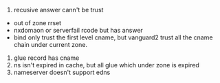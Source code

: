 1. recusive answer cann't be trust
- out of zone rrset
- nxdomaon or serverfail rcode but has answer
- bind only trust the first level cname, but vanguard2 trust all the 
  cname chain under current zone.
1. glue record has cname
1. ns isn't expired in cache, but all glue which under zone is expired
1. nameserver doesn't support edns
